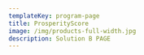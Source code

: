 ```yaml
---
templateKey: program-page
title: ProsperityScore
image: /img/products-full-width.jpg
description: Solution B PAGE
---
```


